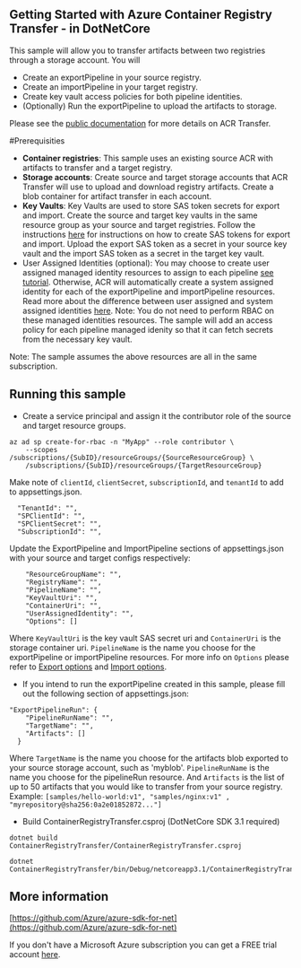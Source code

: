 ## Getting Started with Azure Container Registry Transfer - in DotNetCore ##

This sample will allow you to transfer artifacts between two registries through a storage account. You will
* Create an exportPipeline in your source registry.
* Create an importPipeline in your target registry.
* Create key vault access policies for both pipeline identities.
* (Optionally) Run the exportPipeline to upload the artifacts to storage. 

Please see the [public documentation](https://docs.microsoft.com/en-us/azure/container-registry/container-registry-transfer-images) for more details on ACR Transfer.


#Prerequisities

* **Container registries**: This sample uses an existing source ACR with artifacts to transfer and a target registry. 
* **Storage accounts**: Create source and target storage accounts that ACR Transfer will use to upload and download registry artifacts. Create a blob container for artifact transfer in each account.
* **Key Vaults**: Key Vaults are used to store SAS token secrets for export and import. Create the source and target key vaults in the same resource group as your source and target registries. Follow the instructions [here](https://docs.microsoft.com/en-us/azure/container-registry/container-registry-transfer-images#create-and-store-sas-keys) for instructions on how to create SAS tokens for export and import. Upload the export SAS token as a secret in your source key vault and the import SAS token as a secret in the target key vault.
* User Assigned Identities (optional): You may choose to create user assigned managed identity resources to assign to each pipeline [see tutorial](https://docs.microsoft.com/en-us/azure/active-directory/managed-identities-azure-resources/how-to-manage-ua-identity-cli). Otherwise, ACR will automatically create a system assigned identity for each of the exportPipeline and importPipeline resources. Read more about the difference between user assigned and system assigned identities [here](https://docs.microsoft.com/en-us/azure/active-directory/managed-identities-azure-resources/overview). Note: You do not need to perform RBAC on these managed identities resources. The sample will add an access policy for each pipeline managed idenity so that it can fetch secrets from the necessary key vault.

Note: The sample assumes the above resources are all in the same subscription.

## Running this sample ##

* Create a service principal and assign it the contributor role of the source and target resource groups.
```
az ad sp create-for-rbac -n "MyApp" --role contributor \
    --scopes /subscriptions/{SubID}/resourceGroups/{SourceResourceGroup} \
    /subscriptions/{SubID}/resourceGroups/{TargetResourceGroup}
```

Make note of `clientId`, `clientSecret`, `subscriptionId`, and `tenantId` to add to appsettings.json.

```
  "TenantId": "",
  "SPClientId": "",
  "SPClientSecret": "",
  "SubscriptionId": "",
```

Update the ExportPipeline and ImportPipeline sections of appsettings.json with your source and target configs respectively:

```
    "ResourceGroupName": "",
    "RegistryName": "",
    "PipelineName": "",
    "KeyVaultUri": "",
    "ContainerUri": "",
    "UserAssignedIdentity": "",
    "Options": []
```

Where `KeyVaultUri` is the key vault SAS secret uri and `ContainerUri` is the storage container uri. `PipelineName` is the name you choose for the exportPipeline or importPipeline resources. For more info on `Options` please refer to [Export options](https://docs.microsoft.com/en-us/azure/container-registry/container-registry-transfer-images#export-options) and [Import options](https://docs.microsoft.com/en-us/azure/container-registry/container-registry-transfer-images#import-options).


* If you intend to run the exportPipeline created in this sample, please fill out the following section of appsettings.json:

```
"ExportPipelineRun": {
    "PipelineRunName": "",
    "TargetName": "",
    "Artifacts": []
  }
```

Where `TargetName` is the name you choose for the artifacts blob exported to your source storage account, such as 'myblob'. `PipelineRunName` is the name you choose for the pipelineRun resource.
And `Artifacts` is the list of up to 50 artifacts that you would like to transfer from your source registry.
Example: `[samples/hello-world:v1", "samples/nginx:v1" , "myrepository@sha256:0a2e01852872..."]`



* Build ContainerRegistryTransfer.csproj (DotNetCore SDK 3.1 required)
```
dotnet build ContainerRegistryTransfer/ContainerRegistryTransfer.csproj

dotnet ContainerRegistryTransfer/bin/Debug/netcoreapp3.1/ContainerRegistryTransfer.dll
```

## More information ##

[https://github.com/Azure/azure-sdk-for-net](https://github.com/Azure/azure-sdk-for-net)

If you don't have a Microsoft Azure subscription you can get a FREE trial account [here](http://go.microsoft.com/fwlink/?LinkId=330212).